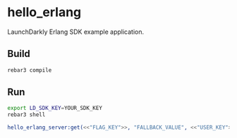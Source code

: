 # hello_erlang

LaunchDarkly Erlang SDK example application.

## Build

```bash
rebar3 compile
```

## Run

```bash
export LD_SDK_KEY=YOUR_SDK_KEY
rebar3 shell
```

```erlang
hello_erlang_server:get(<<"FLAG_KEY">>, "FALLBACK_VALUE", <<"USER_KEY">>).
```
